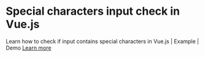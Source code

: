 # Special characters input check in Vue.js

Learn how to check if input contains special characters in Vue.js | Example | Demo [Learn more](https://www.nightprogrammer.com/vue-js/check-if-input-contains-special-characters-in-vue-js-example/)
